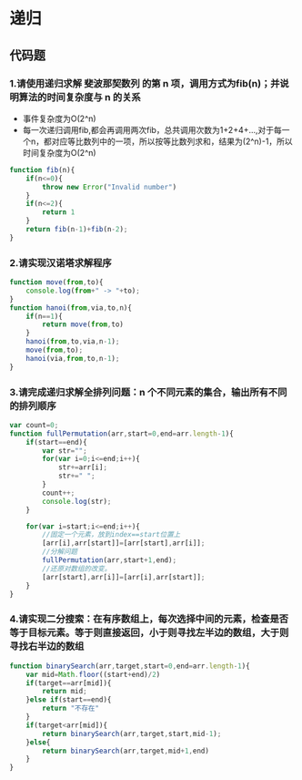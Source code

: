# 递归

## 代码题

### 1.请使用递归求解 斐波那契数列 的第 n 项，调用方式为fib(n)；并说明算法的时间复杂度与 n 的关系

- 事件复杂度为O(2^n)
- 每一次递归调用fib,都会再调用两次fib，总共调用次数为1+2+4+...,对于每一个n，都对应等比数列中的一项，所以按等比数列求和，结果为(2^n)-1，所以时间复杂度为O(2^n)

```js
function fib(n){
    if(n<=0){
        throw new Error("Invalid number")
    }
    if(n<=2){
        return 1
    }
    return fib(n-1)+fib(n-2);
}
```

### 2.请实现汉诺塔求解程序

```js
function move(from,to){
    console.log(from+" -> "+to);
}
function hanoi(from,via,to,n){
    if(n==1){
        return move(from,to)
    }
    hanoi(from,to,via,n-1);
    move(from,to);
    hanoi(via,from,to,n-1);
}
```

### 3.请完成递归求解全排列问题：n 个不同元素的集合，输出所有不同的排列顺序

```js
var count=0;
function fullPermutation(arr,start=0,end=arr.length-1){
    if(start==end){
        var str="";
        for(var i=0;i<=end;i++){
            str+=arr[i];
            str+=" ";
        }
        count++;
        console.log(str);
    }

    for(var i=start;i<=end;i++){
        //固定一个元素，放到index==start位置上
        [arr[i],arr[start]]=[arr[start],arr[i]];
        //分解问题
        fullPermutation(arr,start+1,end);
        //还原对数组的改变。
        [arr[start],arr[i]]=[arr[i],arr[start]];
    }
}
```

### 4.请实现二分搜索：在有序数组上，每次选择中间的元素，检查是否等于目标元素。等于则直接返回，小于则寻找左半边的数组，大于则寻找右半边的数组

```js
function binarySearch(arr,target,start=0,end=arr.length-1){
    var mid=Math.floor((start+end)/2)
    if(target==arr[mid]){
        return mid;
    }else if(start==end){
        return "不存在"
    }
    if(target<arr[mid]){
        return binarySearch(arr,target,start,mid-1);
    }else{
        return binarySearch(arr,target,mid+1,end)
    }
}

```
